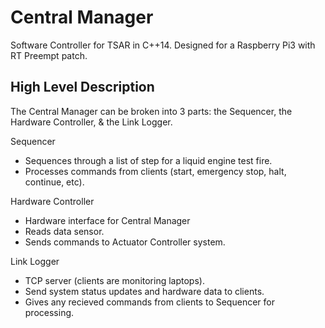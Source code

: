 # Central Manager
Software Controller for TSAR in C++14. Designed for a Raspberry Pi3 with RT Preempt patch.


## High Level Description
The Central Manager can be broken into 3 parts: the Sequencer, the Hardware Controller, & the Link Logger.

Sequencer
+ Sequences through a list of step for a liquid engine test fire.
+ Processes commands from clients (start, emergency stop, halt, continue, etc).

Hardware Controller
+ Hardware interface for Central Manager
+ Reads data sensor.
+ Sends commands to Actuator Controller system.

Link Logger
+ TCP server (clients are monitoring laptops).
+ Send system status updates and hardware data to clients.
+ Gives any recieved commands from clients to Sequencer for processing.


